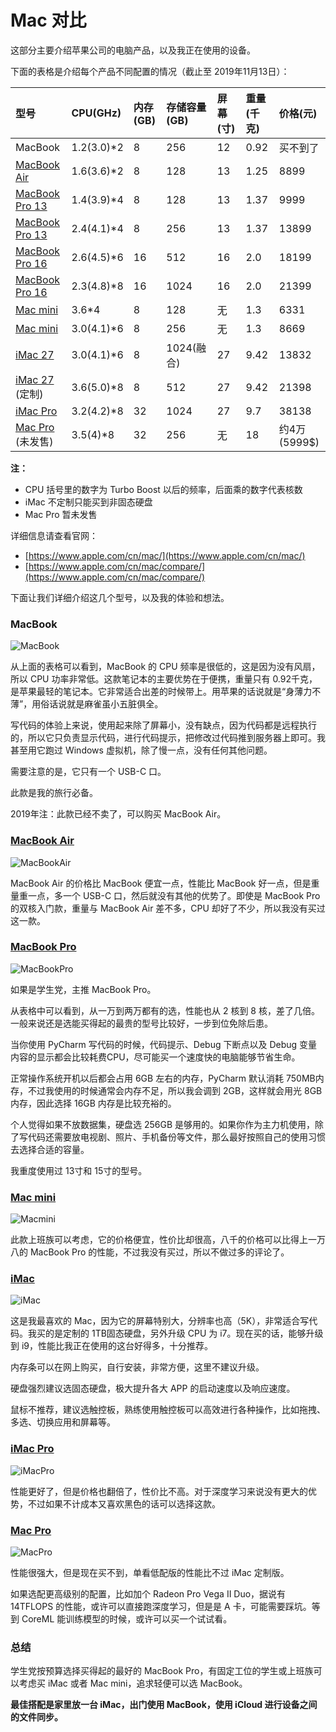 # Mac 对比

这部分主要介绍苹果公司的电脑产品，以及我正在使用的设备。

下面的表格是介绍每个产品不同配置的情况（截止至 2019年11月13日）：

| 型号 | CPU\(GHz\) | 内存\(GB\) | 存储容量\(GB\) | 屏幕\(寸\) | 重量\(千克\) | 价格\(元\) |
| :--- | :--- | :--- | :--- | :--- | :--- | :--- |
| MacBook | 1.2\(3.0\)\*2 | 8 | 256 | 12 | 0.92 | 买不到了 |
| [MacBook Air](https://www.apple.com/cn/macbook-air/specs/) | 1.6\(3.6\)\*2 | 8 | 128 | 13 | 1.25 | 8899 |
| [MacBook Pro 13](https://www.apple.com/cn/macbook-pro-13/specs/) | 1.4\(3.9\)\*4 | 8 | 128 | 13 | 1.37 | 9999 |
| [MacBook Pro 13](https://www.apple.com/cn/macbook-pro-13/specs/) | 2.4\(4.1\)\*4 | 8 | 256 | 13 | 1.37 | 13899 |
| [MacBook Pro 16](https://www.apple.com/cn/macbook-pro-16/specs/) | 2.6\(4.5\)\*6 | 16 | 512 | 16 | 2.0 | 18199 |
| [MacBook Pro 16](https://www.apple.com/cn/macbook-pro-16/specs/) | 2.3\(4.8\)\*8 | 16 | 1024 | 16 | 2.0 | 21399 |
| [Mac mini](https://www.apple.com/cn/mac-mini/specs/) | 3.6\*4 | 8 | 128 | 无 | 1.3 | 6331 |
| [Mac mini](https://www.apple.com/cn/mac-mini/specs/) | 3.0\(4.1\)\*6 | 8 | 256 | 无 | 1.3 | 8669 |
| [iMac 27](https://www.apple.com/cn/imac/specs/) | 3.0\(4.1\)\*6 | 8 | 1024\(融合\) | 27 | 9.42 | 13832 |
| [iMac 27](https://www.apple.com/cn/shop/buy-mac/imac/MRR12CH/A#) \(定制\) | 3.6\(5.0\)\*8 | 8 | 512 | 27 | 9.42 | 21398 |
| [iMac Pro](https://www.apple.com/cn/imac-pro/specs/) | 3.2\(4.2\)\*8 | 32 | 1024 | 27 | 9.7 | 38138 |
| [Mac Pro](https://www.apple.com/cn/mac-pro/specs/) \(未发售\) | 3.5\(4\)\*8 | 32 | 256 | 无 | 18 | 约4万\(5999$\) |

**注：**

* CPU 括号里的数字为 Turbo Boost 以后的频率，后面乘的数字代表核数
* iMac 不定制只能买到非固态硬盘
* Mac Pro 暂未发售

详细信息请查看官网：

* [https://www.apple.com/cn/mac/](https://www.apple.com/cn/mac/)
* [https://www.apple.com/cn/mac/compare/](https://www.apple.com/cn/mac/compare/)

下面让我们详细介绍这几个型号，以及我的体验和想法。

### MacBook

![MacBook](mac-compare/macbook.png)

从上面的表格可以看到，MacBook 的 CPU 频率是很低的，这是因为没有风扇，所以 CPU 功率非常低。这款笔记本的主要优势在于便携，重量只有 0.92千克，是苹果最轻的笔记本。它非常适合出差的时候带上。用苹果的话说就是“身薄力不薄”，用俗话说就是麻雀虽小五脏俱全。

写代码的体验上来说，使用起来除了屏幕小，没有缺点，因为代码都是远程执行的，所以它只负责显示代码，进行代码提示，把修改过代码推到服务器上即可。我甚至用它跑过 Windows 虚拟机，除了慢一点，没有任何其他问题。

需要注意的是，它只有一个 USB-C 口。

此款是我的旅行必备。

2019年注：此款已经不卖了，可以购买 MacBook Air。

### [MacBook Air](https://www.apple.com/cn/macbook-air/)

![MacBookAir](mac-compare/macbook-air-201810-gallery4.jpg)

MacBook Air 的价格比 MacBook 便宜一点，性能比 MacBook 好一点，但是重量重一点，多一个 USB-C 口，然后就没有其他的优势了。即使是 MacBook Pro 的双核入门款，重量与 MacBook Air 差不多，CPU 却好了不少，所以我没有买过这一款。

### [MacBook Pro](https://www.apple.com/cn/macbook-pro/)

![MacBookPro](mac-compare/mbp16touch-space-select-201911_GEO_CN.jpg)

如果是学生党，主推 MacBook Pro。

从表格中可以看到，从一万到两万都有的选，性能也从 2 核到 8 核，差了几倍。一般来说还是选能买得起的最贵的型号比较好，一步到位免除后患。

当你使用 PyCharm 写代码的时候，代码提示、Debug 下断点以及 Debug 变量内容的显示都会比较耗费CPU，尽可能买一个速度快的电脑能够节省生命。

正常操作系统开机以后都会占用 6GB 左右的内存，PyCharm 默认消耗 750MB内存，不过我使用的时候通常会内存不足，所以我会调到 2GB，这样就会用光 8GB 内存，因此选择 16GB 内存是比较充裕的。

个人觉得如果不放数据集，硬盘选 256GB 是够用的。如果你作为主力机使用，除了写代码还需要放电视剧、照片、手机备份等文件，那么最好按照自己的使用习惯去选择合适的容量。

我重度使用过 13寸和 15寸的型号。

### [Mac mini](https://www.apple.com/cn/mac-mini/)

![Macmini](mac-compare/mac-mini-hero-201810.jpg)

此款上班族可以考虑，它的价格便宜，性价比却很高，八千的价格可以比得上一万八的 MacBook Pro 的性能，不过我没有买过，所以不做过多的评论了。

### [iMac](https://www.apple.com/cn/imac/)

![iMac](mac-compare/imac-gallery1-201706_GEO_CN.jpg)

这是我最喜欢的 Mac，因为它的屏幕特别大，分辨率也高（5K），非常适合写代码。我买的是定制的 1TB固态硬盘，另外升级 CPU 为 i7。现在买的话，能够升级到 i9，性能比我正在使用的这台好得多，十分推荐。

内存条可以在网上购买，自行安装，非常方便，这里不建议升级。

硬盘强烈建议选固态硬盘，极大提升各大 APP 的启动速度以及响应速度。

鼠标不推荐，建议选触控板，熟练使用触控板可以高效进行各种操作，比如拖拽、多选、切换应用和屏幕等。

### [iMac Pro](https://www.apple.com/cn/imac-pro/)

![iMacPro](mac-compare/imacpro-27-retina-selection-hero.jpg)

性能更好了，但是价格也翻倍了，性价比不高。对于深度学习来说没有更大的优势，不过如果不计成本又喜欢黑色的话可以选择这款。

### [Mac Pro](https://www.apple.com/cn/mac-pro/)

![MacPro](mac-compare/mac-pro.jpg)

性能很强大，但是现在买不到，单看低配版的性能比不过 iMac 定制版。

如果选配更高级别的配置，比如加个 Radeon Pro Vega II Duo，据说有 14TFLOPS 的性能，或许可以直接跑深度学习，但是是 A 卡，可能需要踩坑。等到 CoreML 能训练模型的时候，或许可以买一个试试看。

### 总结

学生党按预算选择买得起的最好的 MacBook Pro，有固定工位的学生或上班族可以考虑买 iMac 或者 Mac mini，追求轻便可以选 MacBook。

**最佳搭配是家里放一台 iMac，出门使用 MacBook，使用 iCloud 进行设备之间的文件同步。**
